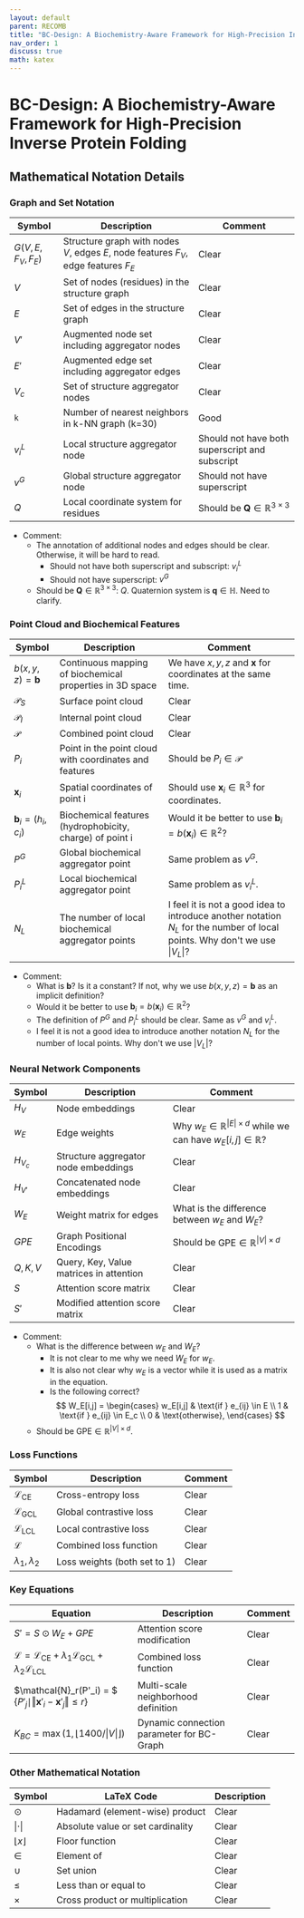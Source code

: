 ```yaml
---
layout: default
parent: RECOMB
title: "BC-Design: A Biochemistry-Aware Framework for High-Precision Inverse Protein Folding"
nav_order: 1
discuss: true
math: katex
---
```


# BC-Design: A Biochemistry-Aware Framework for High-Precision Inverse Protein Folding

## Mathematical Notation Details

### Graph and Set Notation

| Symbol | Description | Comment |
|--------|------------|-------------|
| $G(V, E, F_V, F_E)$ | Structure graph with nodes $V$, edges $E$, node features $F_V$, edge features $F_E$ | Clear |
| $V$ | Set of nodes (residues) in the structure graph | Clear |
| $E$ | Set of edges in the structure graph | Clear |
| $V'$ | Augmented node set including aggregator nodes | Clear |
| $E'$ | Augmented edge set including aggregator edges | Clear |
| $V_c$ | Set of structure aggregator nodes | Clear |
| `k` | Number of nearest neighbors in k-NN graph (k=30) | Good |
| $v_i^L$ | Local structure aggregator node | Should not have both superscript and subscript |
| $v^G$ | Global structure aggregator node | Should not have superscript |
| $Q$ | Local coordinate system for residues | Should be $\mathbf{Q} \in \mathbb{R}^{3 \times 3}$ |

- Comment:
  - The annotation of additional nodes and edges should be clear. Otherwise, it will be hard to read.
    - Should not have both superscript and subscript: $v_i^L$
    - Should not have superscript: $v^G$
  - Should be $\mathbf{Q} \in \mathbb{R}^{3 \times 3}$: $Q$. Quaternion system is $\mathbf{q} \in \mathbb{H}$. Need to clarify.

### Point Cloud and Biochemical Features

| Symbol | Description | Comment |
|--------|------------|-------------|
| $b(x, y, z) = \mathbf{b}$ | Continuous mapping of biochemical properties in 3D space | We have $x, y, z$ and $\mathbf{x}$ for coordinates at the same time. |
| $\mathcal{P}_S$ | Surface point cloud | Clear |
| $\mathcal{P}_I$ | Internal point cloud | Clear |
| $\mathcal{P}$ | Combined point cloud | Clear |
| $P_i$ | Point in the point cloud with coordinates and features | Should be $P_i \in \mathcal{P}$ |
| $\mathbf{x}_i$ | Spatial coordinates of point i | Should use $\mathbf{x}_i \in \mathbb{R}^3$ for coordinates. |
| $\mathbf{b}_i = (h_i, c_i)$ | Biochemical features (hydrophobicity, charge) of point i | Would it be better to use $\mathbf{b}_i = b(\mathbf{x}_i) \in \mathbb{R}^2$? |
| $P^G$ | Global biochemical aggregator point | Same problem as $v^G$. |
| $P_i^L$ | Local biochemical aggregator point | Same problem as $v_i^L$. |
| $N_L$ | The number of local biochemical aggregator points | I feel it is not a good idea to introduce another notation $N_L$ for the number of local points. Why don't we use $\vert V_L \vert$? |

- Comment:
  - What is $\mathbf{b}$? Is it a constant? If not, why we use $b(x, y, z) = \mathbf{b}$ as an implicit definition?
  - Would it be better to use $\mathbf{b}_i = b(\mathbf{x}_i) \in \mathbb{R}^2$?
  - The definition of $P^G$ and $P_i^L$ should be clear. Same as $v^G$ and $v_i^L$.
  - I feel it is not a good idea to introduce another notation $N_L$ for the number of local points. Why don't we use $\vert V_L \vert$?

### Neural Network Components

| Symbol | Description | Comment |
|--------|------------|-------------|
| $H_V$ | Node embeddings | Clear |
| $w_E$ | Edge weights | Why $w_E \in \mathbb{R}^{\vert E \vert \times d}$ while we can have $w_E[i,j] \in \mathbb{R}$? |
| $H_{V_c}$ | Structure aggregator node embeddings | Clear |
| $H_{V'}$ | Concatenated node embeddings | Clear |
| $W_E$ | Weight matrix for edges | What is the difference between $w_E$ and $W_E$? |
| $GPE$ | Graph Positional Encodings | Should be $\text{GPE} \in \mathbb{R}^{\vert V \vert \times d}$ |
| $Q, K, V$ | Query, Key, Value matrices in attention | Clear |
| $S$ | Attention score matrix | Clear |
| $S'$ | Modified attention score matrix | Clear |

- Comment:
  - What is the difference between $w_E$ and $W_E$?
    - It is not clear to me why we need $W_E$ for $w_E$.
    - It is also not clear why $w_E$ is a vector while it is used as a matrix in the equation.
    - Is the following correct?
$$
W_E[i,j] = \begin{cases}
w_E[i,j] & \text{if } e_{ij} \in E \\
1 & \text{if } e_{ij} \in E_c \\
0 & \text{otherwise},
\end{cases}
$$
  - Should be $\text{GPE} \in \mathbb{R}^{\vert V \vert \times d}$.

### Loss Functions

| Symbol | Description | Comment |
|--------|------------|-------------|
| $\mathcal{L}_{\text{CE}}$ | Cross-entropy loss | Clear |
| $\mathcal{L}_{\text{GCL}}$ | Global contrastive loss | Clear |
| $\mathcal{L}_{\text{LCL}}$ | Local contrastive loss | Clear |
| $\mathcal{L}$ | Combined loss function | Clear |
| $\lambda_1, \lambda_2$ | Loss weights (both set to 1) | Clear |

### Key Equations

| Equation | Description | Comment |
|----------|-------------|-------------|
| $S' = S \odot W_E + GPE$ | Attention score modification | Clear |
| $\mathcal{L} = \mathcal{L}_{\text{CE}} + \lambda_1\mathcal{L}_{\text{GCL}} + \lambda_2\mathcal{L}_{\text{LCL}}$ | Combined loss function | Clear |
| $\mathcal{N}_r(P'_i) = $ {$P'_j \mid \Vert \mathbf{x}'_i - \mathbf{x}'_j \Vert \leq r$} | Multi-scale neighborhood definition | Clear |
| $K_{BC} = \max(1, \lfloor 1400/\vert V \vert \rfloor)$ | Dynamic connection parameter for BC-Graph | Clear |

### Other Mathematical Notation

| Symbol | LaTeX Code | Description |
|--------|------------|-------------|
| $\odot$ | Hadamard (element-wise) product | Clear |
| $\vert \cdot \vert$ | Absolute value or set cardinality | Clear |
| $\lfloor x \rfloor$ | Floor function | Clear |
| $\in$ | Element of | Clear |
| $\cup$ | Set union | Clear |
| $\leq$ | Less than or equal to | Clear |
| $\times$ | Cross product or multiplication | Clear |
